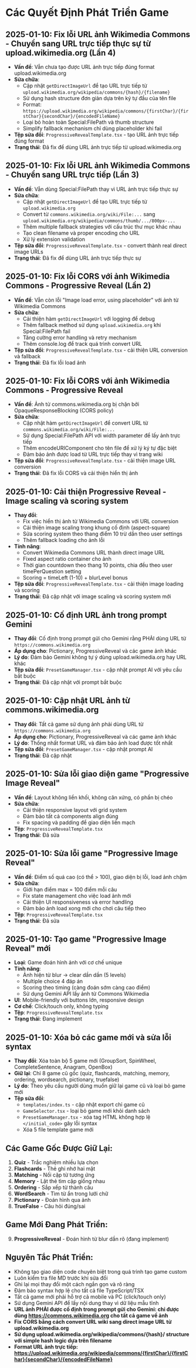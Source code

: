 
# Các Quyết Định Phát Triển Game

## 2025-01-10: Fix lỗi URL ảnh Wikimedia Commons - Chuyển sang URL trực tiếp thực sự từ upload.wikimedia.org (Lần 4)
- **Vấn đề**: Vẫn chưa tạo được URL ảnh trực tiếp đúng format upload.wikimedia.org
- **Sửa chữa**: 
  - Cập nhật `getDirectImageUrl` để tạo URL trực tiếp từ `upload.wikimedia.org/wikipedia/commons/{hash}/{filename}`
  - Sử dụng hash structure đơn giản dựa trên ký tự đầu của tên file
  - Format: `https://upload.wikimedia.org/wikipedia/commons/{firstChar}/{firstChar}{secondChar}/{encodedFileName}`
  - Loại bỏ hoàn toàn Special:FilePath và thumb structure
  - Simplify fallback mechanism chỉ dùng placeholder khi fail
- **Tệp sửa đổi**: `ProgressiveRevealTemplate.tsx` - tạo URL ảnh trực tiếp đúng format
- **Trạng thái**: Đã fix để dùng URL ảnh trực tiếp từ upload.wikimedia.org

## 2025-01-10: Fix lỗi URL ảnh Wikimedia Commons - Chuyển sang URL trực tiếp (Lần 3)
- **Vấn đề**: Vẫn dùng Special:FilePath thay vì URL ảnh trực tiếp thực sự
- **Sửa chữa**: 
  - Cập nhật `getDirectImageUrl` để tạo URL trực tiếp từ `upload.wikimedia.org`
  - Convert từ `commons.wikimedia.org/wiki/File:...` sang `upload.wikimedia.org/wikipedia/commons/thumb/.../800px-...`
  - Thêm multiple fallback strategies với cấu trúc thư mục khác nhau
  - Tạo clean filename và proper encoding cho URL
  - Xử lý extension validation
- **Tệp sửa đổi**: `ProgressiveRevealTemplate.tsx` - convert thành real direct image URLs
- **Trạng thái**: Đã fix để dùng URL ảnh trực tiếp thực sự

## 2025-01-10: Fix lỗi CORS với ảnh Wikimedia Commons - Progressive Reveal (Lần 2)
- **Vấn đề**: Vẫn còn lỗi "Image load error, using placeholder" với ảnh từ Wikimedia Commons
- **Sửa chữa**: 
  - Cải thiện hàm `getDirectImageUrl` với logging để debug
  - Thêm fallback method sử dụng `upload.wikimedia.org` khi Special:FilePath fail
  - Tăng cường error handling và retry mechanism
  - Thêm console.log để track quá trình convert URL
- **Tệp sửa đổi**: `ProgressiveRevealTemplate.tsx` - cải thiện URL conversion và fallback
- **Trạng thái**: Đã fix lỗi load ảnh

## 2025-01-10: Fix lỗi CORS với ảnh Wikimedia Commons - Progressive Reveal
- **Vấn đề**: Ảnh từ commons.wikimedia.org bị chặn bởi OpaqueResponseBlocking (CORS policy)
- **Sửa chữa**: 
  - Cập nhật hàm `getDirectImageUrl` để convert URL từ `commons.wikimedia.org/wiki/File:...`
  - Sử dụng Special:FilePath API với width parameter để lấy ảnh trực tiếp
  - Thêm encodeURIComponent cho tên file để xử lý ký tự đặc biệt
  - Đảm bảo ảnh được load từ URL trực tiếp thay vì trang wiki
- **Tệp sửa đổi**: `ProgressiveRevealTemplate.tsx` - cải thiện image URL conversion
- **Trạng thái**: Đã fix lỗi CORS và cải thiện hiển thị ảnh

## 2025-01-10: Cải thiện Progressive Reveal - Image scaling và scoring system
- **Thay đổi**: 
  - Fix việc hiển thị ảnh từ Wikimedia Commons với URL conversion
  - Cải thiện image scaling trong khung cố định (aspect-square)
  - Sửa scoring system theo thang điểm 10 trừ dần theo user settings
  - Thêm fallback loading cho ảnh lỗi
- **Tính năng**: 
  - Convert Wikimedia Commons URL thành direct image URL
  - Fixed aspect ratio container cho ảnh
  - Thời gian countdown theo thang 10 points, chia đều theo user timePerQuestion setting
  - Scoring = timeLeft (1-10) + blurLevel bonus
- **Tệp sửa đổi**: `ProgressiveRevealTemplate.tsx` - cải thiện image loading và scoring
- **Trạng thái**: Đã cập nhật với image scaling và scoring system mới

## 2025-01-10: Cố định URL ảnh trong prompt Gemini
- **Thay đổi**: Cố định trong prompt gửi cho Gemini rằng PHẢI dùng URL từ `https://commons.wikimedia.org`
- **Áp dụng cho**: Pictionary, ProgressiveReveal và các game ảnh khác
- **Lý do**: Đảm bảo Gemini không tự ý dùng upload.wikimedia.org hay URL khác
- **Tệp sửa đổi**: `PresetGameManager.tsx` - cập nhật prompt AI với yêu cầu bắt buộc
- **Trạng thái**: Đã cập nhật với prompt bắt buộc

## 2025-01-10: Cập nhật URL ảnh từ commons.wikimedia.org
- **Thay đổi**: Tất cả game sử dụng ảnh phải dùng URL từ `https://commons.wikimedia.org` 
- **Áp dụng cho**: Pictionary, ProgressiveReveal và các game ảnh khác
- **Lý do**: Thống nhất format URL và đảm bảo ảnh load được tốt nhất
- **Tệp sửa đổi**: `PresetGameManager.tsx` - cập nhật prompt AI
- **Trạng thái**: Đã cập nhật

## 2025-01-10: Sửa lỗi giao diện game "Progressive Image Reveal"
- **Vấn đề**: Layout không liền khối, không cân xứng, có phần bị chéo
- **Sửa chữa**: 
  - Cải thiện responsive layout với grid system
  - Đảm bảo tất cả components align đúng
  - Fix spacing và padding để giao diện liền mạch
- **Tệp**: `ProgressiveRevealTemplate.tsx`
- **Trạng thái**: Đã sửa

## 2025-01-10: Sửa lỗi game "Progressive Image Reveal"
- **Vấn đề**: Điểm số quá cao (có thể > 100), giao diện bị lỗi, load ảnh chậm
- **Sửa chữa**:
  - Giới hạn điểm max = 100 điểm mỗi câu
  - Fix state management cho việc load ảnh mới
  - Cải thiện UI responsiveness và error handling
  - Đảm bảo ảnh load xong mới cho chơi câu tiếp theo
- **Tệp**: `ProgressiveRevealTemplate.tsx`
- **Trạng thái**: Đã sửa

## 2025-01-10: Tạo game "Progressive Image Reveal" mới
- **Loại**: Game đoán hình ảnh với cơ chế unique
- **Tính năng**: 
  - Ảnh hiện từ blur → clear dần dần (5 levels)
  - Multiple choice 4 đáp án
  - Scoring theo timing (càng đoán sớm càng cao điểm)
  - Sử dụng Gemini API lấy ảnh từ Commons Wikimedia
- **UI**: Mobile-friendly với buttons lớn, responsive design
- **Cơ chế**: Click/touch only, không typing
- **Tệp**: `ProgressiveRevealTemplate.tsx`
- **Trạng thái**: Đang implement

## 2025-01-10: Xóa bỏ các game mới và sửa lỗi syntax
- **Thay đổi**: Xóa toàn bộ 5 game mới (GroupSort, SpinWheel, CompleteSentence, Anagram, OpenBox)
- **Giữ lại**: Chỉ 8 game cũ gốc (quiz, flashcards, matching, memory, ordering, wordsearch, pictionary, truefalse)  
- **Lý do**: Theo yêu cầu người dùng muốn giữ lại game cũ và loại bỏ game mới
- **Tệp sửa đổi**: 
  - `templates/index.ts` - cập nhật export chỉ game cũ
  - `GameSelector.tsx` - loại bỏ game mới khỏi danh sách
  - `PresetGameManager.tsx` - xóa tag HTML không hợp lệ `</initial_code>` gây lỗi syntax
  - Xóa 5 file template game mới

## Các Game Gốc Được Giữ Lại:
1. **Quiz** - Trắc nghiệm nhiều lựa chọn
2. **Flashcards** - Thẻ ghi nhớ hai mặt  
3. **Matching** - Nối cặp từ tương ứng
4. **Memory** - Lật thẻ tìm cặp giống nhau
5. **Ordering** - Sắp xếp từ thành câu
6. **WordSearch** - Tìm từ ẩn trong lưới chữ
7. **Pictionary** - Đoán hình qua ảnh
8. **TrueFalse** - Câu hỏi đúng/sai

## Game Mới Đang Phát Triển:
9. **ProgressiveReveal** - Đoán hình từ blur dần rõ (đang implement)

## Nguyên Tắc Phát Triển:
- Không tạo giao diện code chuyên biệt trong quá trình tạo game custom
- Luôn kiểm tra file MD trước khi sửa đổi
- Ghi lại mọi thay đổi một cách ngắn gọn và rõ ràng
- Đảm bảo syntax hợp lệ cho tất cả file TypeScript/TSX
- Tất cả game mới phải hỗ trợ cả mobile và PC (click/touch only)
- Sử dụng Gemini API để lấy nội dung thay vì dữ liệu mẫu tĩnh
- **URL ảnh PHẢI được cố định trong prompt gửi cho Gemini: chỉ được dùng https://commons.wikimedia.org cho tất cả game về ảnh**
- **Fix CORS bằng cách convert URL wiki sang direct image URL từ upload.wikimedia.org**
- **Sử dụng upload.wikimedia.org/wikipedia/commons/{hash}/ structure với simple hash logic dựa trên filename**
- **Format URL ảnh trực tiếp: https://upload.wikimedia.org/wikipedia/commons/{firstChar}/{firstChar}{secondChar}/{encodedFileName}**
